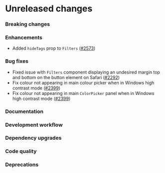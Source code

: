 # Unreleased changes

### Breaking changes

### Enhancements

- Added `hideTags` prop to `Filters` ([#2573](https://github.com/Shopify/polaris-react/pull/2573))

### Bug fixes

- Fixed issue with `Filters` component displaying an undesired margin top and bottom on the button element on Safari ([#2292](https://github.com/Shopify/polaris-react/pull/2292))
- Fix colour not appearing in main colour picker when in Windows high contrast mode ([#2399](https://github.com/Shopify/polaris-react/pull/2399))
- Fix colour not appearing in main `ColorPicker` panel when in Windows high contrast mode ([#2399](https://github.com/Shopify/polaris-react/pull/2399))

### Documentation

### Development workflow

### Dependency upgrades

### Code quality

### Deprecations
